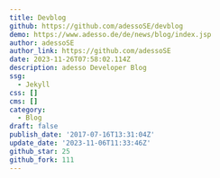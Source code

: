```yaml
---
title: Devblog
github: https://github.com/adessoSE/devblog
demo: https://www.adesso.de/de/news/blog/index.jsp
author: adessoSE
author_link: https://github.com/adessoSE
date: 2023-11-26T07:58:02.114Z
description: adesso Developer Blog
ssg:
  - Jekyll
css: []
cms: []
category:
  - Blog
draft: false
publish_date: '2017-07-16T13:31:04Z'
update_date: '2023-11-06T11:33:46Z'
github_star: 25
github_fork: 111
---
```


